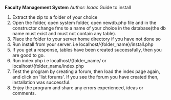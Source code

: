 **Faculty Management System**
_Author: Isaac_
Guide to install
1. Extract the zip to a folder of your choice
2. Open the folder, open system folder, open newdb.php file and in the constructor change fms to a name of your choice in the database(the db name must exist and must not contain any table).
3. Place the folder to your server home directory if you have not done so
4. Run install from your server. i.e localhost/{folder_name}/install.php
5. If you get a response, tables have been created successfully, then you are good to go.
6. Run index.php i.e localhost/{folder_name/ or localhost/{folder_name/index.php
7. Test the program by creating a forum, then load the index page again, and click on 'list forums'. If you see the forum you have created then, installation was successful.
8. Enjoy the program and share any errors experienced, ideas or comments.

